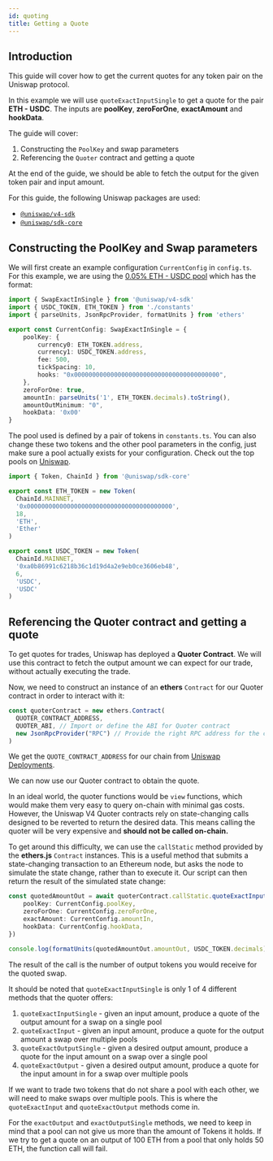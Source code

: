 ```yaml
---
id: quoting
title: Getting a Quote
---
```


## Introduction

This guide will cover how to get the current quotes for any token pair on the Uniswap protocol.

In this example we will use `quoteExactInputSingle` to get a quote for the pair **ETH - USDC**. The inputs are **poolKey**, **zeroForOne**, **exactAmount** and **hookData**.

The guide will cover:

1. Constructing the `PoolKey` and swap parameters
2. Referencing the `Quoter` contract and getting a quote

At the end of the guide, we should be able to fetch the output for the given token pair and input amount.

For this guide, the following Uniswap packages are used:

- [`@uniswap/v4-sdk`](https://www.npmjs.com/package/@uniswap/v4-sdk)
- [`@uniswap/sdk-core`](https://www.npmjs.com/package/@uniswap/sdk-core)

## Constructing the PoolKey and Swap parameters

We will first create an example configuration `CurrentConfig` in `config.ts`. For this example, we are using the [0.05% ETH - USDC pool](https://app.uniswap.org/explore/pools/ethereum/0x21c67e77068de97969ba93d4aab21826d33ca12bb9f565d8496e8fda8a82ca27) which has the format:

```typescript
import { SwapExactInSingle } from '@uniswap/v4-sdk'
import { USDC_TOKEN, ETH_TOKEN } from './constants'
import { parseUnits, JsonRpcProvider, formatUnits } from 'ethers'

export const CurrentConfig: SwapExactInSingle = {
    poolKey: {
        currency0: ETH_TOKEN.address,
        currency1: USDC_TOKEN.address,
        fee: 500,
        tickSpacing: 10,
        hooks: "0x0000000000000000000000000000000000000000",
    },
    zeroForOne: true,
    amountIn: parseUnits('1', ETH_TOKEN.decimals).toString(), 
    amountOutMinimum: "0",
    hookData: '0x00'
}
```

The pool used is defined by a pair of tokens in `constants.ts`.
You can also change these two tokens and the other pool parameters in the config, just make sure a pool actually exists for your configuration.
Check out the top pools on [Uniswap](https://app.uniswap.org/#/pools).

```typescript
import { Token, ChainId } from '@uniswap/sdk-core'

export const ETH_TOKEN = new Token(
  ChainId.MAINNET,
  '0x0000000000000000000000000000000000000000',
  18,
  'ETH',
  'Ether'
)

export const USDC_TOKEN = new Token(
  ChainId.MAINNET,
  '0xa0b86991c6218b36c1d19d4a2e9eb0ce3606eb48',
  6,
  'USDC',
  'USDC'
)
```

## Referencing the Quoter contract and getting a quote

To get quotes for trades, Uniswap has deployed a **Quoter Contract**. We will use this contract to fetch the output amount we can expect for our trade, without actually executing the trade.

Now, we need to construct an instance of an **ethers** `Contract` for our Quoter contract in order to interact with it:

```typescript
const quoterContract = new ethers.Contract(
  QUOTER_CONTRACT_ADDRESS,
  QUOTER_ABI, // Import or define the ABI for Quoter contract
  new JsonRpcProvider("RPC") // Provide the right RPC address for the chain
)
```

We get the `QUOTE_CONTRACT_ADDRESS` for our chain from [Uniswap Deployments](https://docs.uniswap.org/contracts/v4/deployments).

We can now use our Quoter contract to obtain the quote.

In an ideal world, the quoter functions would be `view` functions, which would make them very easy to query on-chain with minimal gas costs. However, the Uniswap V4 Quoter contracts rely on state-changing calls designed to be reverted to return the desired data. This means calling the quoter will be very expensive and **should not be called on-chain.**

To get around this difficulty, we can use the `callStatic` method provided by the **ethers.js** `Contract` instances.
This is a useful method that submits a state-changing transaction to an Ethereum node, but asks the node to simulate the state change, rather than to execute it. Our script can then return the result of the simulated state change:

```typescript
const quotedAmountOut = await quoterContract.callStatic.quoteExactInputSingle({
    poolKey: CurrentConfig.poolKey,
    zeroForOne: CurrentConfig.zeroForOne,
    exactAmount: CurrentConfig.amountIn, 
    hookData: CurrentConfig.hookData,
})

console.log(formatUnits(quotedAmountOut.amountOut, USDC_TOKEN.decimals));
```

The result of the call is the number of output tokens you would receive for the quoted swap.

It should be noted that `quoteExactInputSingle` is only 1 of 4 different methods that the quoter offers:

1. `quoteExactInputSingle` - given an input amount, produce a quote of the output amount for a swap on a single pool
2. `quoteExactInput` - given an input amount, produce a quote for the output amount a swap over multiple pools
3. `quoteExactOutputSingle` - given a desired output amount, produce a quote for the input amount on a swap over a single pool
4. `quoteExactOutput`  - given a desired output amount, produce a quote for the input amount in for a swap over multiple pools

If we want to trade two tokens that do not share a pool with each other, we will need to make swaps over multiple pools.
This is where the `quoteExactInput` and `quoteExactOutput` methods come in.

For the `exactOutput` and `exactOutputSingle` methods, we need to keep in mind that a pool can not give us more than the amount of Tokens it holds.
If we try to get a quote on an output of 100 ETH from a pool that only holds 50 ETH, the function call will fail.
